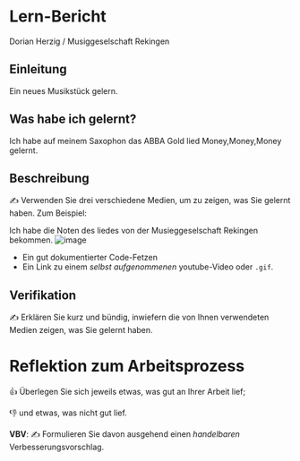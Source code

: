 # Lern-Bericht
  Dorian Herzig / Musiggeselschaft Rekingen

## Einleitung

  Ein neues Musikstück gelern.

## Was habe ich gelernt?

Ich habe auf meinem Saxophon das ABBA Gold lied Money,Money,Money gelernt.

## Beschreibung

✍️ Verwenden Sie drei verschiedene Medien, um zu zeigen, was Sie gelernt haben. Zum Beispiel:

Ich habe die Noten des liedes von der Musieggeselschaft Rekingen bekommen.
![image](https://user-images.githubusercontent.com/110893245/184817479-fce8ef10-544a-4abd-ae9b-fd093aa454f7.png)



* Ein gut dokumentierter Code-Fetzen
* Ein Link zu einem *selbst aufgenommenen* youtube-Video oder `.gif`.

## Verifikation

✍️ Erklären Sie kurz und bündig, inwiefern die von Ihnen verwendeten Medien zeigen, was Sie gelernt haben.

# Reflektion zum Arbeitsprozess

👍 Überlegen Sie sich jeweils etwas, was gut an Ihrer Arbeit lief; 

👎 und etwas, was nicht gut lief.

**VBV**: ✍️ Formulieren Sie davon ausgehend einen *handelbaren* Verbesserungsvorschlag.
